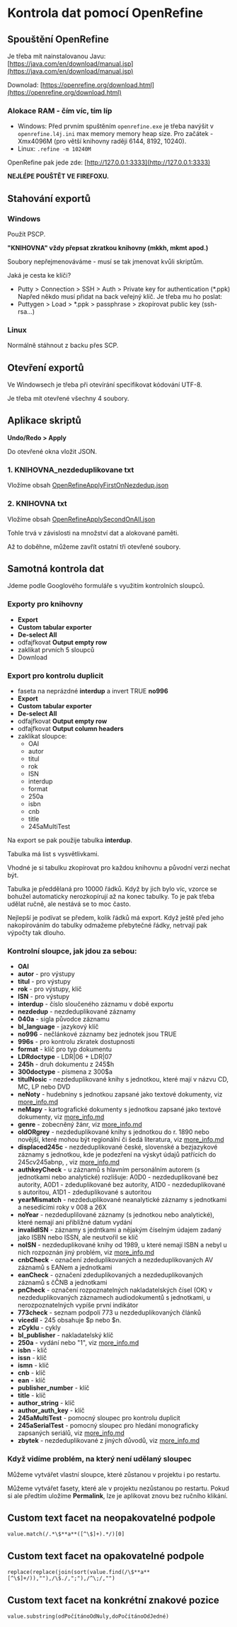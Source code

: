# Kontrola dat pomocí OpenRefine

## Spouštění OpenRefine

Je třeba mít nainstalovanou Javu: [https://java.com/en/download/manual.jsp](https://java.com/en/download/manual.jsp)

Downolad: [https://openrefine.org/download.html](https://openrefine.org/download.html)

### Alokace RAM - čím víc, tím líp
* Windows: Před prvním spuštěním `openrefine.exe` je třeba navýšit v `openrefine.l4j.ini` max memory memory heap size. Pro začátek -Xmx4096M (pro větší knihovny raději 6144, 8192, 10240). 
* Linux: `.refine -m 10240M`

OpenRefine pak jede zde: [http://127.0.0.1:3333](http://127.0.0.1:3333)

**NEJLÉPE POUŠTĚT VE FIREFOXU.**

## Stahování exportů

### Windows

Použít PSCP.

**"KNIHOVNA" vždy přepsat zkratkou knihovny (mkkh, mkmt apod.)**

Soubory nepřejmenováváme - musí se tak jmenovat kvůli skriptům.

Jaká je cesta ke klíči?
* Putty > Connection > SSH > Auth > Private key for authentication (\*.ppk)
Napřed někdo musí přidat na back veřejný klíč. Je třeba mu ho poslat:
* Puttygen > Load > \*.ppk > passphrase > zkopírovat public key (ssh-rsa…)

### Linux

Normálně stáhnout z backu přes SCP.

## Otevření exportů

Ve Windowsech je třeba při otevírání specifikovat kódování UTF-8.

Je třeba mít otevřené všechny 4 soubory.

## Aplikace skriptů 

**Undo/Redo > Apply**

Do otevřené okna vložit JSON.

### 1. KNIHOVNA_nezdeduplikovane txt

Vložíme obsah [OpenRefineApplyFirstOnNezdedup.json](OpenRefineApplyFirstOnNezdedup.json)

### 2. KNIHOVNA txt

Vložíme obsah [OpenRefineApplySecondOnAll.json](OpenRefineApplySecondOnAll.json)

Tohle trvá v závislosti na množství dat a alokované paměti.

Až to doběhne, můžeme zavřít ostatní tři otevřené soubory.

## Samotná kontrola dat

Jdeme podle Googlového formuláře s využitím kontrolních sloupců.

### Exporty pro knihovny
* **Export**
* **Custom tabular exporter**
* **De-select All**
* odfajfkovat **Output empty row**
* zaklikat prvních 5 sloupců
* Download

### Export pro kontrolu duplicit
* faseta na neprázdné **interdup** a invert TRUE **no996** 
* **Export**
* **Custom tabular exporter**
* **De-select All**
* odfajfkovat **Output empty row**
* odfajfkovat **Output column headers**
* zaklikat sloupce:
    * OAI
    * autor
    * titul
    * rok
    * ISN
    * interdup
    * format
    * 250a
    * isbn
    * cnb
    * title
    * 245aMultiTest

Na export se pak použije tabulka **interdup**.

Tabulka má list s vysvětlivkami.

Vhodné je si tabulku zkopírovat pro každou knihovnu a původní verzi nechat být.

Tabulka je předdělaná pro 10000 řádků. Když by jich bylo víc, vzorce se bohužel automaticky nerozkopírují až na konec tabulky. To je pak třeba udělat ručně, ale nestává se to moc často.

Nejlepší je podívat se předem, kolik řádků má export. Když ještě před jeho nakopírováním do tabulky odmažeme přebytečné řádky, netrvají pak výpočty tak dlouho.

### Kontrolní sloupce, jak jdou za sebou:

* **OAI**
* **autor** - pro výstupy
* **titul** - pro výstupy
* **rok** - pro výstupy, klíč
* **ISN** - pro výstupy
* **interdup** - číslo sloučeného záznamu v době exportu
* **nezdedup** - nezdeduplikované záznamy
* **040a** - sigla původce záznamu
* **bl_language** - jazykový klíč
* **no996** - nečlánkové záznamy bez jednotek jsou TRUE
* **996s** - pro kontrolu zkratek dostupnosti
* **format** - klíč pro typ dokumentu
* **LDRdoctype** - LDR|06 + LDR|07
* **245h** - druh dokumentu z 245$h
* **300doctype** - písmena z 300$a
* **titulNosic** - nezdeduplikované knihy s jednotkou, které mají v názvu CD, MC, LP nebo DVD
* **neNoty** - hudebniny s jednotkou zapsané jako textové dokumenty, viz [more_info.md](more_info.md)
* **neMapy** - kartografické dokumenty s jednotkou zapsané jako textové dokumenty, viz [more_info.md](more_info.md)
* **genre** - zobecněný žánr, viz [more_info.md](more_info.md) 
* **oldORgrey** - nezdeduplikované knihy s jednotkou do r. 1890 nebo novější, které mohou být regionální či šedá literatura, viz [more_info.md](more_info.md)
* **displaced245c** - nezdeduplikované české, slovenské a bezjazykové záznamy s jednotkou, kde je podezření na výskyt údajů patřících do 245$c v 245$abnp, , viz [more_info.md](more_info.md)
* **authkeyCheck** - u záznamů s hlavním personálním autorem (s jednotkami nebo analytické) rozlišuje: A0D0 - nezdeduplikované bez autority, A0D1 - zdeduplikované bez autority, A1D0 - nezdeduplikované s autoritou, A1D1 - zdeduplikované s autoritou
* **yearMismatch** - nezdeduplikované neanalytické záznamy s jednotkami a nesedícími roky v 008 a 26X
* **noYear** - nezdeduplilované záznamy (s jednotkou nebo analytické), které nemají ani přibližné datum vydání
* **invalidISN** - záznamy s jedntkami a nějakým číselným údajem zadaný jako ISBN nebo ISSN, ale neutvořil se klíč
* **noISN** - nezdeduplikované knihy od 1989, u které nemají ISBN a nebyl u nich rozpoznán jiný problém, viz [more_info.md](more_info.md)
* **cnbCheck** - označení zdeduplikovaných a nezdeduplikovaných AV záznamů s EANem a jednotkami
* **eanCheck** - označení zdeduplikovaných a nezdeduplikovaných záznamů s čČNB a jednotkami
* **pnCheck** - označení rozpoznatelných nakladatelských čísel (OK) v nezdeduplikovaných záznamech audiodokumentů s jednotkami, u nerozpoznatelných vypíše první indikátor
* **773check** - seznam podpolí 773 u nezdeduplikovaných článků
* **vicedil** - 245 obsahuje $p nebo $n.
* **zCyklu** - cykly
* **bl_publisher** - nakladatelský klíč
* **250a** - vydání nebo "1", viz [more_info.md](more_info.md)
* **isbn** - klíč
* **issn** - klíč
* **ismn** - klíč
* **cnb** - klíč
* **ean** - klíč
* **publisher_number** - klíč
* **title** - klíč
* **author_string** - klíč
* **author_auth_key** - klíč
* **245aMultiTest** - pomocný sloupec pro kontrolu duplicit
* **245aSerialTest** - pomocný sloupec pro hledání monograficky zapsaných seriálů, viz [more_info.md](more_info.md)
* **zbytek** - nezdeduplikované z jiných důvodů, viz [more_info.md](more_info.md)

### Když vidíme problém, na který není udělaný sloupec

Můžeme vytvářet vlastní sloupce, které zůstanou v projektu i po restartu.

Můžeme vytvářet fasety, které ale v projektu nezůstanou po restartu. Pokud si ale předtím uložíme **Permalink**, lze je aplikovat znovu bez ručního klikání.

## Custom text facet na neopakovatelné podpole

`value.match(/.*\$**a**([^\$]+).*/)[0]`

## Custom text facet na opakovatelné podpole

`replace(replace(join(sort(value.find(/\$**a**[^\$]+/)),""),/\$./,";"),/^\;/,"")`

## Custom text facet na konkrétní znakové pozice

`value.substring(odPočítánoOdNuly,doPočítánoOdJedné)`